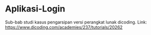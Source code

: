 # Aplikasi-Login
Sub-bab studi kasus pengarsipan versi perangkat lunak dicoding. Link: https://www.dicoding.com/academies/237/tutorials/20262
